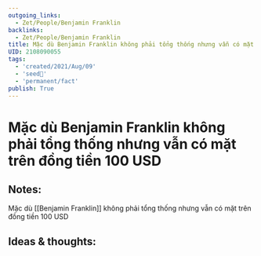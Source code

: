 ```yaml
---
outgoing_links:
  - Zet/People/Benjamin Franklin
backlinks:
  - Zet/People/Benjamin Franklin
title: Mặc dù Benjamin Franklin không phải tổng thống nhưng vẫn có mặt trên đồng tiền 100 USD
UID: 2108090055
tags:
  - 'created/2021/Aug/09'
  - 'seed🥜'
  - 'permanent/fact'
publish: True
---
```

# Mặc dù Benjamin Franklin không phải tổng thống nhưng vẫn có mặt trên đồng tiền 100 USD

## Notes:
Mặc dù [[Benjamin Franklin]] không phải tổng thống nhưng vẫn có mặt trên đồng tiền 100 USD

## Ideas & thoughts:
